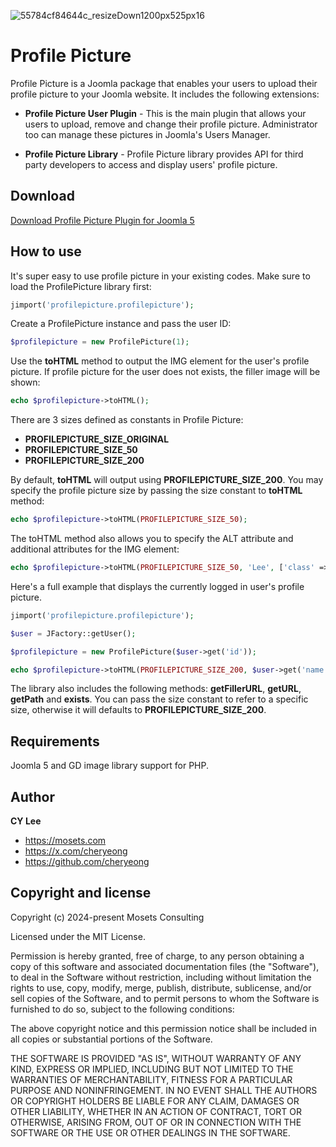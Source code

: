![55784cf84644c_resizeDown1200px525px16](https://github.com/mosets/profilepicture/assets/1192565/60dc0934-fb54-443a-b003-5c552ebe0033)

Profile Picture
===============

Profile Picture is a Joomla package that enables your users to upload their profile picture to your Joomla website. It includes the following extensions: 

+ **Profile Picture User Plugin** -
This is the main plugin that allows your users to upload, remove and change their profile picture. Administrator too can manage these pictures in Joomla's Users Manager.

+ **Profile Picture Library** - 
Profile Picture library provides API for third party developers to access and display users' profile picture.

## Download

[Download Profile Picture Plugin for Joomla 5](https://github.com/mosets/profilepicture/releases/download/3.0.0/pkg_profilepicture-3.0.0.zip)

How to use
----------
It's super easy to use profile picture in your existing codes. Make sure to load the ProfilePicture library first:

```php
jimport('profilepicture.profilepicture');
```

Create a ProfilePicture instance and pass the user ID:

```php
$profilepicture = new ProfilePicture(1);
```

Use the **toHTML** method to output the IMG element for the user's profile picture. If profile picture for the user does not exists, the filler image will be shown:

```php
echo $profilepicture->toHTML();
```

There are 3 sizes defined as constants in Profile Picture:
+ **PROFILEPICTURE_SIZE_ORIGINAL**
+ **PROFILEPICTURE_SIZE_50**
+ **PROFILEPICTURE_SIZE_200**
	
By default, **toHTML** will output using **PROFILEPICTURE_SIZE_200**. You may specify the profile picture size by passing the size constant to **toHTML** method:

```php
echo $profilepicture->toHTML(PROFILEPICTURE_SIZE_50);
```

The toHTML method also allows you to specify the ALT attribute and additional attributes for the IMG element:

```php
echo $profilepicture->toHTML(PROFILEPICTURE_SIZE_50, 'Lee', ['class' => 'profile', 'id' => 'lee-profile-picture']);
```

Here's a full example that displays the currently logged in user's profile picture.

```php
jimport('profilepicture.profilepicture');

$user = JFactory::getUser();

$profilepicture = new ProfilePicture($user->get('id'));

echo $profilepicture->toHTML(PROFILEPICTURE_SIZE_200, $user->get('name'));
```

The library also includes the following methods: **getFillerURL**, **getURL**, **getPath** and **exists**. You can pass the size constant to refer to a specific size, otherwise it will defaults to **PROFILEPICTURE_SIZE_200**.

Requirements
------------

Joomla 5 and GD image library support for PHP.

Author
-------

**CY Lee**

+ https://mosets.com
+ https://x.com/cheryeong
+ https://github.com/cheryeong

Copyright and license
---------------------

Copyright (c) 2024-present Mosets Consulting

Licensed under the MIT License.

Permission is hereby granted, free of charge, to any person obtaining a copy of this software and associated documentation files (the "Software"), to deal in the Software without restriction, including without limitation the rights to use, copy, modify, merge, publish, distribute, sublicense, and/or sell copies of the Software, and to permit persons to whom the Software is furnished to do so, subject to the following conditions:

The above copyright notice and this permission notice shall be included in all copies or substantial portions of the Software.

THE SOFTWARE IS PROVIDED "AS IS", WITHOUT WARRANTY OF ANY KIND, EXPRESS OR IMPLIED, INCLUDING BUT NOT LIMITED TO THE WARRANTIES OF MERCHANTABILITY, FITNESS FOR A PARTICULAR PURPOSE AND NONINFRINGEMENT. IN NO EVENT SHALL THE AUTHORS OR COPYRIGHT HOLDERS BE LIABLE FOR ANY CLAIM, DAMAGES OR OTHER LIABILITY, WHETHER IN AN ACTION OF CONTRACT, TORT OR OTHERWISE, ARISING FROM, OUT OF OR IN CONNECTION WITH THE SOFTWARE OR THE USE OR OTHER DEALINGS IN THE SOFTWARE.
